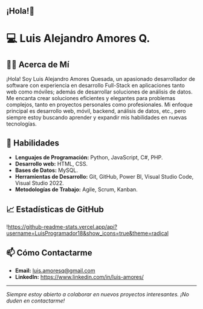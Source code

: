 ## ¡Hola!👋
# 💻 Luis Alejandro Amores Q.

## 🧑‍💻 Acerca de Mí

¡Hola! Soy Luis Alejandro Amores Quesada, un apasionado desarrollador de software con experiencia en desarrollo Full-Stack en aplicaciones tanto web como móviles; además de desarrollar soluciones de análisis de datos. Me encanta crear soluciones eficientes y elegantes para problemas complejos, tanto en proyectos personales como profesionales. Mi enfoque principal es desarrollo web, móvil, backend, análisis de datos, etc., pero siempre estoy buscando aprender y expandir mis habilidades en nuevas tecnologías.

## 🔧 Habilidades

- **Lenguajes de Programación:** Python, JavaScript, C#, PHP.
- **Desarrollo web:** HTML, CSS.
- **Bases de Datos:**  MySQL.
- **Herramientas de Desarrollo:** Git, GitHub, Power BI, Visual Studio Code, Visual Studio 2022.
- **Metodologías de Trabajo:** Agile, Scrum, Kanban.

## 📈 Estadísticas de GitHub

!https://github-readme-stats.vercel.app/api?username=LuisProgramador18&show_icons=true&theme=radical

## 📫 Cómo Contactarme

- **Email:** luis.amoresq@gmail.com
- **LinkedIn:** https://www.linkedin.com/in/luis-amores/

---

_Siempre estoy abierto a colaborar en nuevos proyectos interesantes. ¡No duden en contactarme!_
